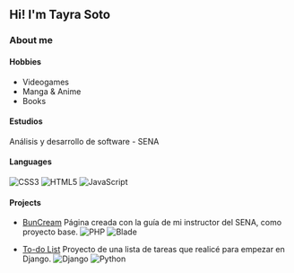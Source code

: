 ## Hi! I'm Tayra Soto

### About me
#### Hobbies
- Videogames
- Manga & Anime
- Books

#### Estudios
Análisis y desarrollo de software - SENA

#### Languages
![CSS3](https://img.shields.io/badge/css3-%231572B6.svg?style=for-the-badge&logo=css3&logoColor=white)
![HTML5](https://img.shields.io/badge/html5-%23E34F26.svg?style=for-the-badge&logo=html5&logoColor=white)
![JavaScript](https://img.shields.io/badge/javascript-%23323330.svg?style=for-the-badge&logo=javascript&logoColor=%23F7DF1E)

#### Projects
- [BunCream](https://github.com/tso29/BunCream-Proyecto.git)
Página creada con la guía de mi instructor del SENA, como proyecto base.
![PHP](https://img.shields.io/badge/php-%23777BB4.svg?style=for-the-badge&logo=php&logoColor=white)
![Blade](https://img.shields.io/badge/blade-%23F05032.svg?style=for-the-badge&logo=laravel&logoColor=white)

- [To-do List](https://github.com/tso29/To-do-List.git)
Proyecto de una lista de tareas que realicé para empezar en Django.
![Django](https://img.shields.io/badge/django-%23092E20.svg?style=for-the-badge&logo=django&logoColor=white)
![Python](https://img.shields.io/badge/python-%233776AB.svg?style=for-the-badge&logo=python&logoColor=white)  
